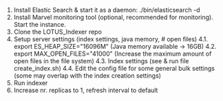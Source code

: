 
1. Install Elastic Search & start it as a daemon: ./bin/elasticsearch -d
2. Install Marvel monitoring tool (optional, recommended for monitoring). Start the instance.
3. Clone the LOTUS_Indexer repo
4. Setup server settings (index settings, java memory, # open files)
4.1. export ES_HEAP_SIZE="16096M" (Java memory available -> 16GB)
 4.2. export MAX_OPEN_FILES="41000" (Increase the maximum amount of open files in the file system)
 4.3. Index settings (see & run file create_index.sh)
 4.4. Edit the config file for some general bulk settings (some may overlap with the index creation settings)
5. Run indexer
6. Increase nr. replicas to 1, refresh interval to default
